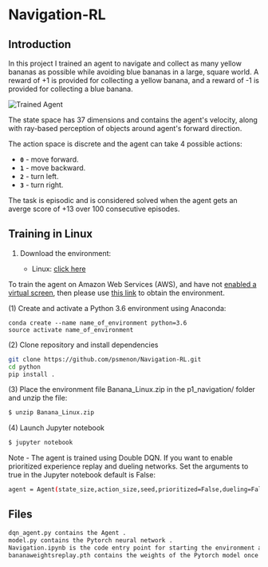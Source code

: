 [//]: # (Image References)

[image]: https://user-images.githubusercontent.com/10624937/42135619-d90f2f28-7d12-11e8-8823-82b970a54d7e.gif "Trained Agent"

# Navigation-RL

## Introduction

In this project I trained an agent to navigate and collect as many yellow bananas as possible while avoiding blue bananas in a large, square world. A reward of +1 is provided for collecting a yellow banana, and a reward of -1 is provided for collecting a blue banana.

![Trained Agent][image]

The state space has 37 dimensions and contains the agent's velocity, along with ray-based perception of objects around agent's forward direction.

The action space is discrete and the agent can take 4 possible actions:

- **`0`** - move forward.
- **`1`** - move backward.
- **`2`** - turn left.
- **`3`** - turn right.

The task is episodic and is considered solved when the agent gets an averge score of +13 over 100 consecutive episodes.

## Training in Linux

1. Download the environment:  

    - Linux: [click here](https://s3-us-west-1.amazonaws.com/udacity-drlnd/P1/Banana/Banana_Linux.zip)
    
To train the agent on Amazon Web Services (AWS), and have not [enabled a virtual screen](https://github.com/Unity-Technologies/ml-agents/blob/master/docs/Training-on-Amazon-Web-Service.md), then please use [this link](https://s3-us-west-1.amazonaws.com/udacity-drlnd/P1/Banana/Banana_Linux_NoVis.zip) to obtain the environment.

(1) Create and activate a Python 3.6 environment using Anaconda:
   
   	conda create --name name_of_environment python=3.6
	source activate name_of_environment

(2) Clone repository and install dependencies

```bash
git clone https://github.com/psmenon/Navigation-RL.git
cd python
pip install .
```

(3) Place the environment file Banana_Linux.zip in the p1_navigation/ folder and unzip the file:

```bash
$ unzip Banana_Linux.zip
```

(4)  Launch Jupyter notebook

```bash
$ jupyter notebook
```

Note - The agent is trained using Double DQN. If you want to enable prioritized experience replay and dueling networks. Set the arguments to true in the Jupyter notebook default is False:

```bash
agent = Agent(state_size,action_size,seed,prioritized=False,dueling=False)
```

## Files
```bash
dqn_agent.py contains the Agent .
model.py contains the Pytorch neural network .
Navigation.ipynb is the code entry point for starting the environment and the training loop (includes description of solution).
bananaweightsreplay.pth contains the weights of the Pytorch model once the environment is successfully solved using DDQN
